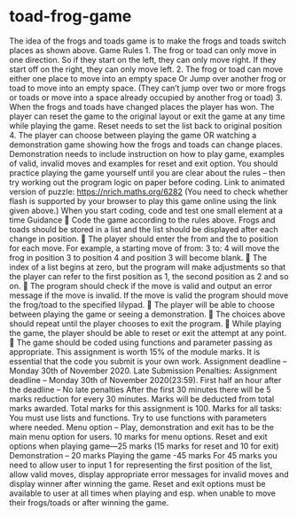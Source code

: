 # toad-frog-game
The idea of the frogs and toads game is to make the frogs and toads switch places as shown above. Game Rules 1. The frog or toad can only move in one direction. So if they start on the left, they can only move right. If they start off on the right, they can only move left. 2. The frog or toad can move either one place to move into an empty space Or Jump over another frog or toad to move into an empty space. (They can’t jump over two or more frogs or toads or move into a space already occupied by another frog or toad) 3. When the frogs and toads have changed places the player has won. The player can reset the game to the original layout or exit the game at any time while playing the game. Reset needs to set the list back to original position 4. The player can choose between playing the game OR watching a demonstration game showing how the frogs and toads can change places. Demonstration needs to include instruction on how to play game, examples of valid, invalid moves and examples for reset and exit option. You should practice playing the game yourself until you are clear about the rules – then try working out the program logic on paper before coding. Link to animated version of puzzle: https://nrich.maths.org/6282 (You need to check whether flash is supported by your browser to play this game online using the link given above.) When you start coding, code and test one small element at a time Guidance  Code the game according to the rules above. Frogs and toads should be stored in a list and the list should be displayed after each change in position.  The player should enter the from and the to position for each move. For example, a starting move of from: 3 to: 4 will move the frog in position 3 to position 4 and position 3 will become blank.  The index of a list begins at zero, but the program will make adjustments so that the player can refer to the first position as 1, the second position as 2 and so on.  The program should check if the move is valid and output an error message if the move is invalid. If the move is valid the program should move the frog/toad to the specified lilypad.  The player will be able to choose between playing the game or seeing a demonstration.  The choices above should repeat until the player chooses to exit the program.  While playing the game, the player should be able to reset or exit the attempt at any point.  The game should be coded using functions and parameter passing as appropriate. This assignment is worth 15% of the module marks. It is essential that the code you submit is your own work. Assignment deadline – Monday 30th of November 2020. Late Submission Penalties: Assignment deadline – Monday 30th of November 2020(23:59). First half an hour after the deadline – No late penalties After the first 30 minutes there will be 5 marks reduction for every 30 minutes. Marks will be deducted from total marks awarded. Total marks for this assignment is 100. Marks for all tasks: You must use lists and functions. Try to use functions with parameters where needed. Menu option – Play, demonstration and exit has to be the main menu option for users. 10 marks for menu options. Reset and exit options when playing game—25 marks (15 marks for reset and 10 for exit) Demonstration – 20 marks Playing the game -45 marks For 45 marks you need to allow user to input 1 for representing the first position of the list, allow valid moves, display appropriate error messages for invalid moves and display winner after winning the game. Reset and exit options must be available to user at all times when playing and esp. when unable to move their frogs/toads or after winning the game. 

